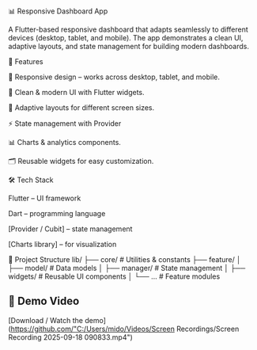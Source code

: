 📊 Responsive Dashboard App

A Flutter-based responsive dashboard that adapts seamlessly to different devices (desktop, tablet, and mobile). The app demonstrates a clean UI, adaptive layouts, and state management for building modern dashboards.

🚀 Features

📱 Responsive design – works across desktop, tablet, and mobile.

🎨 Clean & modern UI with Flutter widgets.

🔄 Adaptive layouts for different screen sizes.

⚡ State management with Provider

📊 Charts & analytics components.

🗂️ Reusable widgets for easy customization.

🛠️ Tech Stack

Flutter
 – UI framework

Dart
 – programming language

[Provider / Cubit] – state management

[Charts library] – for visualization

📂 Project Structure
lib/
├── core/               # Utilities & constants
├── feature/
│   ├── model/          # Data models
│   ├── manager/        # State management
│   ├── widgets/        # Reusable UI components
│   └── ...             # Feature modules

## 🎥 Demo Video
[Download / Watch the demo](https://github.com/"C:/Users/mido/Videos/Screen Recordings/Screen Recording 2025-09-18 090833.mp4")

